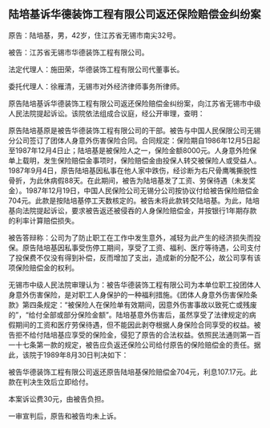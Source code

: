 ## 陆培基诉华德装饰工程有限公司返还保险赔偿金纠纷案

原告：陆培基，男，42岁，住江苏省无锡市南尖32号。

被告：江苏省无锡市华德装饰工程有限公司。

法定代理人：施田荣，华德装饰工程有限公司代董事长。

委托代理人：徐雁清，无锡市对外经济律师事务所律师。

原告陆培基诉华德装饰工程有限公司返还保险赔偿金纠纷案，向江苏省无锡市中级人民法院提起诉讼。该院依法组成合议庭，经公开审理，查明：

原告陆培基原是被告华德装饰工程有限公司的干部。被告与中国人民保限公司无锡分公司签订了团体人身意外伤害保险合同。合同规定：保险期自1986年12月5日起至1987年12月4日止；陆培基是被保险人之一，保险金额8000元。人身意外险保单上载明，发生保险赔偿金事项时，保险赔偿金由投保人转交被保险人或受益人。1987年9月4日，原告陆培基因私事在他人家中跌伤，经诊断为右尺骨鹰嘴撕脱性骨折，为此休病假88天。在此期间，被告为陆培基发了工资、劳保待遇（未发奖金）。1987年12月19日，中国人民保险公司无锡分公司按协议付给被告保险赔偿金704元。此款是按陆培基停工天数核定的。被告未将此款转交陆培基。为此，陆培基向法院提起诉讼，要求被告返还被侵吞的人身保险赔偿金，并按银行1年期存款的利率计算赔偿损失。

被告答辩称：公司为了防止职工在工作中发生意外，减轻为此产生的经济损失而投保。原告陆培基因私事受伤停工期间，享受了工资、福利、医疗等待遇，公司支付了投保费不仅没有得到补偿，反而增加了支出，造成新的分配不公，故公司享有该项保险赔偿金的权利。

无锡市中级人民法院审理认为：被告华德装饰工程有限公司为本单位职工投团体人身意外伤害保险，是对职工人身保护的一种福利措施。《团体人身意外伤害保险条款》第四条规定：“被保险人在保险单有效期间，因意外伤害事故以致死亡或残废的”，“给付全部或部分保险金额”。陆培基意外伤害后，虽然享受了法律规定的病假期间的工资和医疗劳保待遇，但不能因此剥夺根据人身保险合同享受的权益。被告拒不给付陆培基应享受的保险金，侵犯了原告的合法权益。依照民法通则第一百一十七条第一款的规定，被告应负返还保险公司给付原告的保险赔偿金的责任。据此，该院于1989年8月30日判决如下：

被告华德装饰工程有限公司返还原告陆培基保险赔偿金704元，利息107.17元。此款在判决生效后立即给付。

本案诉讼费30元，由被告负担。

一审宣判后，原告和被告均未上诉。

